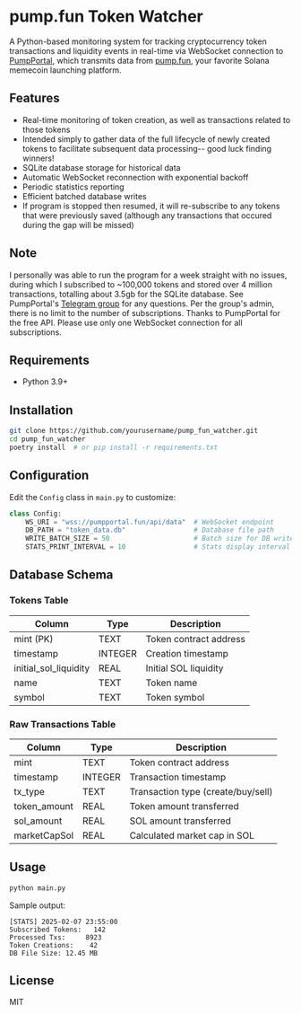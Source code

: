 # pump.fun Token Watcher

A Python-based monitoring system for tracking cryptocurrency token transactions and liquidity events in real-time via WebSocket connection to [PumpPortal](https://pumpportal.fun/), which transmits data from [pump.fun](https://pump.fun/), your favorite Solana memecoin launching platform.

## Features
- Real-time monitoring of token creation, as well as transactions related to those tokens
- Intended simply to gather data of the full lifecycle of newly created tokens to facilitate subsequent data processing-- good luck finding winners!
- SQLite database storage for historical data
- Automatic WebSocket reconnection with exponential backoff
- Periodic statistics reporting
- Efficient batched database writes
- If program is stopped then resumed, it will re-subscribe to any tokens that were previously saved (although any transactions that occured during the gap will be missed)

## Note 
I personally was able to run the program for a week straight with no issues, during which I subscribed to ~100,000 tokens and stored over 4 million transactions, totalling about 3.5gb for the SQLite database. See PumpPortal's [Telegram group](https://t.me/PumpPortalAPI) for any questions. Per the group's admin, there is no limit to the number of subscriptions. Thanks to PumpPortal for the free API. Please use only one WebSocket connection for all subscriptions.

## Requirements
- Python 3.9+

## Installation
```bash
git clone https://github.com/yourusername/pump_fun_watcher.git
cd pump_fun_watcher
poetry install  # or pip install -r requirements.txt
```

## Configuration
Edit the `Config` class in `main.py` to customize:
```python
class Config:
    WS_URI = "wss://pumpportal.fun/api/data"  # WebSocket endpoint
    DB_PATH = "token_data.db"                 # Database file path
    WRITE_BATCH_SIZE = 50                     # Batch size for DB writes
    STATS_PRINT_INTERVAL = 10                 # Stats display interval (seconds)
```

## Database Schema
### Tokens Table
| Column               | Type    | Description                     |
|----------------------|---------|---------------------------------|
| mint (PK)            | TEXT    | Token contract address          |
| timestamp            | INTEGER | Creation timestamp              |
| initial_sol_liquidity| REAL    | Initial SOL liquidity            |
| name                 | TEXT    | Token name                       |
| symbol               | TEXT    | Token symbol                     |

### Raw Transactions Table
| Column                   | Type    | Description                     |
|--------------------------|---------|---------------------------------|
| mint                     | TEXT    | Token contract address          |
| timestamp                | INTEGER | Transaction timestamp           |
| tx_type                  | TEXT    | Transaction type (create/buy/sell)|
| token_amount             | REAL    | Token amount transferred        |
| sol_amount               | REAL    | SOL amount transferred          |
| marketCapSol             | REAL    | Calculated market cap in SOL     |

## Usage
```bash
python main.py
```

Sample output:
```
[STATS] 2025-02-07 23:55:00
Subscribed Tokens:   142
Processed Txs:     8923
Token Creations:    42
DB File Size: 12.45 MB
```

## License
MIT